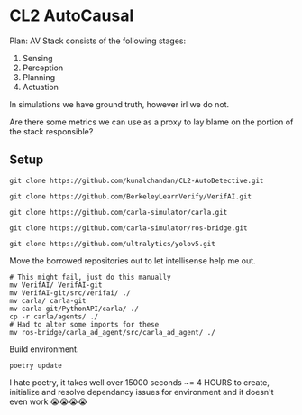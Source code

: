 # CL2 AutoCausal
Plan:
AV Stack consists of the following stages:

1. Sensing
2. Perception
3. Planning 
4. Actuation

In simulations we have ground truth, however irl we do not. 

Are there some metrics we can use as a proxy to lay blame on the portion of the stack responsible?


## Setup

```
git clone https://github.com/kunalchandan/CL2-AutoDetective.git

git clone https://github.com/BerkeleyLearnVerify/VerifAI.git

git clone https://github.com/carla-simulator/carla.git

git clone https://github.com/carla-simulator/ros-bridge.git

git clone https://github.com/ultralytics/yolov5.git
```
Move the borrowed repositories out to let intellisense help me out.

```
# This might fail, just do this manually
mv VerifAI/ VerifAI-git
mv VerifAI-git/src/verifai/ ./
mv carla/ carla-git
mv carla-git/PythonAPI/carla/ ./
cp -r carla/agents/ ./
# Had to alter some imports for these
mv ros-bridge/carla_ad_agent/src/carla_ad_agent/ ./
```

Build environment.
```
poetry update

```
I hate poetry, it takes well over 15000 seconds ~= 4 HOURS to create, initialize and resolve dependancy issues for environment and it doesn't even work 😭😭😭😭
